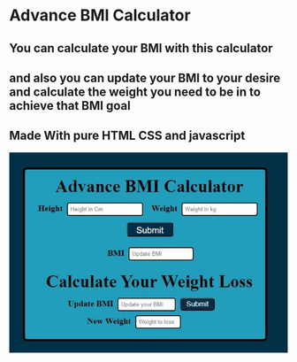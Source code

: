 # Advance BMI Calculator

## You can calculate your BMI with this calculator 
## and also you can update your BMI to your desire and calculate the weight you need to be in to achieve that BMI goal 
## Made With pure HTML CSS and javascript 

![Screenshot](./advance%20bmi%20calculator.jpg)
